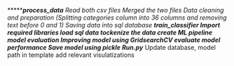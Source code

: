 *****************process_data***********
Read both csv files
Merged the two files
Data cleaning and preparation (Splitting categories column into 36 columns and removing text before 0 and 1)
Saving data into sql database
**************train_classifier************
Import required libraries
load sql data
tockenize the data
create ML pipeline
model evaluation
Improving model using GridsearchCV
evaluate model performance
Save model using pickle
***************Run.py******************
Update database, model path in template
add relevant visulatizations
